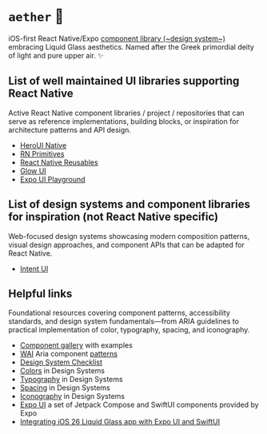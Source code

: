 # `aether` 💨

iOS-first React Native/Expo [component library (~design system~)](https://www.uxpin.com/studio/blog/design-systems-vs-pattern-libraries-vs-style-guides-whats-difference/) embracing Liquid Glass aesthetics. Named after the Greek primordial deity of light and pure upper air. ✨

## List of well maintained UI libraries supporting React Native

Active React Native component libraries / project / repositories that can serve as reference implementations, building blocks, or inspiration for architecture patterns and API design.

- [HeroUI Native](https://github.com/heroui-inc/heroui-native/tree/alpha)
- [RN Primitives](https://github.com/roninoss/rn-primitives)
- [React Native Reusables](https://github.com/founded-labs/react-native-reusables)
- [Glow UI](https://github.com/rit3zh/glow-ui)
- [Expo UI Playground](https://github.com/betomoedano/expo-ui-playground)

## List of design systems and component libraries for inspiration (not React Native specific)

Web-focused design systems showcasing modern composition patterns, visual design approaches, and component APIs that can be adapted for React Native.

- [Intent UI](https://intentui.com/)

## Helpful links

Foundational resources covering component patterns, accessibility standards, and design system fundamentals—from ARIA guidelines to practical implementation of color, typography, spacing, and iconography.

- [Component gallery](https://component.gallery/components/) with examples
- [WAI](https://www.w3.org/WAI/) Aria component [patterns](https://www.w3.org/WAI/ARIA/apg/patterns/)
- [Design System Checklist](https://www.designsystemchecklist.com/)
- [Colors](https://www.designsystems.com/color-guides/) in Design Systems
- [Typography](https://www.designsystems.com/typography-guides/) in Design Systems
- [Spacing](https://www.designsystems.com/space-grids-and-layouts/) in Design Systems
- [Iconography](https://www.designsystems.com/iconography-guide/) in Design Systems
- [Expo UI](https://docs.expo.dev/versions/latest/sdk/ui/) a set of Jetpack Compose and SwiftUI components provided by Expo
- [Integrating iOS 26 Liquid Glass app with Expo UI and SwiftUI](https://expo.dev/blog/liquid-glass-app-with-expo-ui-and-swiftui)
